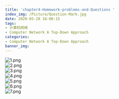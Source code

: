 ```yaml
---
title: 'chapter4-Homework-problems-and-Questions '
index_img: /Picture/Question-Mark.jpg
date: 2020-05-28 16:00:15
tags:
- 计算机网络
- Computer Network A Top-Down Approach
categories:
- Computer Network A Top-Down Approach
banner_img:
---
```

![1.png](1.png)<br>
![2.png](2.png)<br>
![3.png](3.png)<br>
![4.png](4.png)<br>
![5.png](5.png)<br>
![6.png](6.png)<br>
![7.png](7.png)<br>
